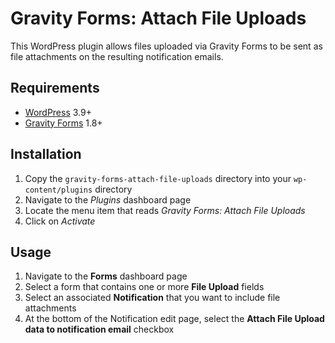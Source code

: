 # Gravity Forms: Attach File Uploads

This WordPress plugin allows files uploaded via Gravity Forms to be sent as file attachments on the resulting notification emails.

## Requirements

- [WordPress](http://wordpress.org/) 3.9+
- [Gravity Forms](http://www.gravityforms.com/) 1.8+

## Installation

1. Copy the `gravity-forms-attach-file-uploads` directory into your `wp-content/plugins` directory
2. Navigate to the *Plugins* dashboard page
3. Locate the menu item that reads *Gravity Forms: Attach File Uploads*
4. Click on *Activate*

## Usage

1. Navigate to the **Forms** dashboard page
2. Select a form that contains one or more **File Upload** fields
3. Select an associated **Notification** that you want to include file attachments
4. At the bottom of the Notification edit page, select the **Attach File Upload data to notification email** checkbox
